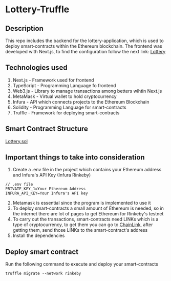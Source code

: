 # Lottery-Truffle
## Description
This repo includes the backend for the lottery-application, which is used to deploy smart-contracts within the Ethereum blockchain. The frontend was developed with Next.js, to find the configuration follow the next link: [Lottery](https://github.com/ReyVega/Lottery)

## Technologies used
1. Next.js - Framework used for frontend
2. TypeScript - Programming Language fo frontend
3. Web3.js - Library to manage transactions among betters wihtin Next.js
4. MetaMask - Virtual wallet to hold cryptocurrency
5. Infura - API which connects projects to the Ethereum Blockchain
6. Solidity - Programming Language for smart-contracts
7. Truffle - Framework for deploying smart-contracts

## Smart Contract Structure
[Lottery.sol](https://github.com/ReyVega/Lottery/blob/main/blockchain/contracts/Lottery.sol)

## Important things to take into consideration
1. Create a .env file in the project which contains your Ethereum address and Infura's API Key (Infura Rinkeby)

```
// .env file
PRIVATE_KEY_1=Your Ethereum Address
INFURA_API_KEY=Your Infura's API key
```
2. Metamask is essential since the program is implemented to use it
2. To deploy smart-contracts a small amount of Ethereum is needed, so in the internet there are lot of pages to get Ethereum for Rinkeby's testnet
3. To carry out the transactions, smart-contracts need LINKs which is a type of cryptocurrency, to get them you can go to [ChainLink](https://faucets.chain.link/), after getting them, send those LINKs to the smart-contract's address
4. Install the dependencies

## Deploy smart contract
Run the following command to execute and deploy your smart-contracts

```
truffle migrate --network rinkeby
```
